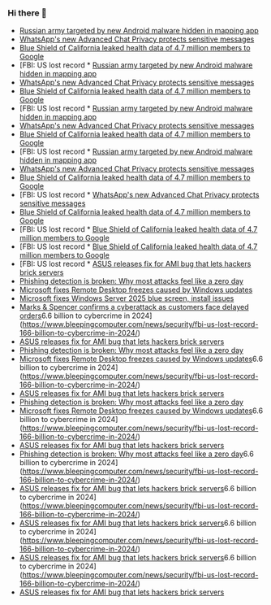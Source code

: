 ### Hi there 👋

<!--START_SECTION:feed-->
* [Russian army targeted by new Android malware hidden in mapping app](https://www.bleepingcomputer.com/news/security/russian-army-targeted-by-new-android-malware-hidden-in-mapping-app/)
* [WhatsApp's new Advanced Chat Privacy protects sensitive messages](https://www.bleepingcomputer.com/news/security/whatsapps-new-advanced-chat-privacy-protects-sensitive-messages/)
* [Blue Shield of California leaked health data of 4.7 million members to Google](https://www.bleepingcomputer.com/news/security/blue-shield-of-california-leaked-health-data-of-47-million-members-to-google/)
* [FBI: US lost record * [Russian army targeted by new Android malware hidden in mapping app](https://www.bleepingcomputer.com/news/security/russian-army-targeted-by-new-android-malware-hidden-in-mapping-app/)
* [WhatsApp's new Advanced Chat Privacy protects sensitive messages](https://www.bleepingcomputer.com/news/security/whatsapps-new-advanced-chat-privacy-protects-sensitive-messages/)
* [Blue Shield of California leaked health data of 4.7 million members to Google](https://www.bleepingcomputer.com/news/security/blue-shield-of-california-leaked-health-data-of-47-million-members-to-google/)
* [FBI: US lost record * [Russian army targeted by new Android malware hidden in mapping app](https://www.bleepingcomputer.com/news/security/russian-army-targeted-by-new-android-malware-hidden-in-mapping-app/)
* [WhatsApp's new Advanced Chat Privacy protects sensitive messages](https://www.bleepingcomputer.com/news/security/whatsapps-new-advanced-chat-privacy-protects-sensitive-messages/)
* [Blue Shield of California leaked health data of 4.7 million members to Google](https://www.bleepingcomputer.com/news/security/blue-shield-of-california-leaked-health-data-of-47-million-members-to-google/)
* [FBI: US lost record * [Russian army targeted by new Android malware hidden in mapping app](https://www.bleepingcomputer.com/news/security/russian-army-targeted-by-new-android-malware-hidden-in-mapping-app/)
* [WhatsApp's new Advanced Chat Privacy protects sensitive messages](https://www.bleepingcomputer.com/news/security/whatsapps-new-advanced-chat-privacy-protects-sensitive-messages/)
* [Blue Shield of California leaked health data of 4.7 million members to Google](https://www.bleepingcomputer.com/news/security/blue-shield-of-california-leaked-health-data-of-47-million-members-to-google/)
* [FBI: US lost record * [WhatsApp's new Advanced Chat Privacy protects sensitive messages](https://www.bleepingcomputer.com/news/security/whatsapps-new-advanced-chat-privacy-protects-sensitive-messages/)
* [Blue Shield of California leaked health data of 4.7 million members to Google](https://www.bleepingcomputer.com/news/security/blue-shield-of-california-leaked-health-data-of-47-million-members-to-google/)
* [FBI: US lost record * [Blue Shield of California leaked health data of 4.7 million members to Google](https://www.bleepingcomputer.com/news/security/blue-shield-of-california-leaked-health-data-of-47-million-members-to-google/)
* [FBI: US lost record * [Blue Shield of California leaked health data of 4.7 million members to Google](https://www.bleepingcomputer.com/news/security/blue-shield-of-california-leaked-health-data-of-47-million-members-to-google/)
* [FBI: US lost record * [ASUS releases fix for AMI bug that lets hackers brick servers](https://www.bleepingcomputer.com/news/security/asus-releases-fix-for-ami-bug-that-lets-hackers-brick-servers/)
* [Phishing detection is broken: Why most attacks feel like a zero day](https://www.bleepingcomputer.com/news/security/phishing-detection-is-broken-why-most-attacks-feel-like-a-zero-day/)
* [Microsoft fixes Remote Desktop freezes caused by Windows updates](https://www.bleepingcomputer.com/news/microsoft/microsoft-fixes-remote-desktop-freezes-caused-by-windows-updates/)
* [Microsoft fixes Windows Server 2025 blue screen, install issues](https://www.bleepingcomputer.com/news/microsoft/microsoft-fixes-windows-server-2025-blue-screen-and-install-issues/)
* [Marks & Spencer confirms a cyberattack as customers face delayed orders](https://www.bleepingcomputer.com/news/security/marks-and-spencer-confirms-a-cyberattack-as-customers-face-delayed-orders/)6.6 billion to cybercrime in 2024](https://www.bleepingcomputer.com/news/security/fbi-us-lost-record-166-billion-to-cybercrime-in-2024/)
* [ASUS releases fix for AMI bug that lets hackers brick servers](https://www.bleepingcomputer.com/news/security/asus-releases-fix-for-ami-bug-that-lets-hackers-brick-servers/)
* [Phishing detection is broken: Why most attacks feel like a zero day](https://www.bleepingcomputer.com/news/security/phishing-detection-is-broken-why-most-attacks-feel-like-a-zero-day/)
* [Microsoft fixes Remote Desktop freezes caused by Windows updates](https://www.bleepingcomputer.com/news/microsoft/microsoft-fixes-remote-desktop-freezes-caused-by-windows-updates/)6.6 billion to cybercrime in 2024](https://www.bleepingcomputer.com/news/security/fbi-us-lost-record-166-billion-to-cybercrime-in-2024/)
* [ASUS releases fix for AMI bug that lets hackers brick servers](https://www.bleepingcomputer.com/news/security/asus-releases-fix-for-ami-bug-that-lets-hackers-brick-servers/)
* [Phishing detection is broken: Why most attacks feel like a zero day](https://www.bleepingcomputer.com/news/security/phishing-detection-is-broken-why-most-attacks-feel-like-a-zero-day/)
* [Microsoft fixes Remote Desktop freezes caused by Windows updates](https://www.bleepingcomputer.com/news/microsoft/microsoft-fixes-remote-desktop-freezes-caused-by-windows-updates/)6.6 billion to cybercrime in 2024](https://www.bleepingcomputer.com/news/security/fbi-us-lost-record-166-billion-to-cybercrime-in-2024/)
* [ASUS releases fix for AMI bug that lets hackers brick servers](https://www.bleepingcomputer.com/news/security/asus-releases-fix-for-ami-bug-that-lets-hackers-brick-servers/)
* [Phishing detection is broken: Why most attacks feel like a zero day](https://www.bleepingcomputer.com/news/security/phishing-detection-is-broken-why-most-attacks-feel-like-a-zero-day/)6.6 billion to cybercrime in 2024](https://www.bleepingcomputer.com/news/security/fbi-us-lost-record-166-billion-to-cybercrime-in-2024/)
* [ASUS releases fix for AMI bug that lets hackers brick servers](https://www.bleepingcomputer.com/news/security/asus-releases-fix-for-ami-bug-that-lets-hackers-brick-servers/)6.6 billion to cybercrime in 2024](https://www.bleepingcomputer.com/news/security/fbi-us-lost-record-166-billion-to-cybercrime-in-2024/)
* [ASUS releases fix for AMI bug that lets hackers brick servers](https://www.bleepingcomputer.com/news/security/asus-releases-fix-for-ami-bug-that-lets-hackers-brick-servers/)6.6 billion to cybercrime in 2024](https://www.bleepingcomputer.com/news/security/fbi-us-lost-record-166-billion-to-cybercrime-in-2024/)
* [ASUS releases fix for AMI bug that lets hackers brick servers](https://www.bleepingcomputer.com/news/security/asus-releases-fix-for-ami-bug-that-lets-hackers-brick-servers/)6.6 billion to cybercrime in 2024](https://www.bleepingcomputer.com/news/security/fbi-us-lost-record-166-billion-to-cybercrime-in-2024/)
* [ASUS releases fix for AMI bug that lets hackers brick servers](https://www.bleepingcomputer.com/news/security/asus-releases-fix-for-ami-bug-that-lets-hackers-brick-servers/)
<!--END_SECTION:feed-->

<!--
**frankenk/frankenk** is a ✨ _special_ ✨ repository because its `README.md` (this file) appears on your GitHub profile.

Here are some ideas to get you started:

- 🔭 I’m currently working on ...
- 🌱 I’m currently learning ...
- 👯 I’m looking to collaborate on ...
- 🤔 I’m looking for help with ...
- 💬 Ask me about ...
- 📫 How to reach me: ...
- 😄 Pronouns: ...
- ⚡ Fun fact: ...
-->



